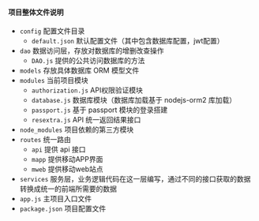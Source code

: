 #### 项目整体文件说明
- `config` 配置文件目录
  - `default.json` 默认配置文件（其中包含数据库配置，jwt配置）
- `dao` 数据访问层，存放对数据库的增删改查操作
  - `DAO.js` 提供的公共访问数据库的方法
- `models` 存放具体数据库 ORM 模型文件
- `modules` 当前项目模块
  - `authorization.js` API权限验证模块
  - `database.js` 数据库模块（数据库加载基于 nodejs-orm2 库加载）
  - `passport.js` 基于 passport 模块的登录搭建
  - `resextra.js` API 统一返回结果接口
- `node_modules` 项目依赖的第三方模块
- `routes` 统一路由
  - `api` 提供 api 接口
  - `mapp` 提供移动APP界面
  - `mweb` 提供移动web站点
- `services` 服务层，业务逻辑代码在这一层编写，通过不同的接口获取的数据转换成统一的前端所需要的数据
- `app.js` 主项目入口文件
- `package.json` 项目配置文件